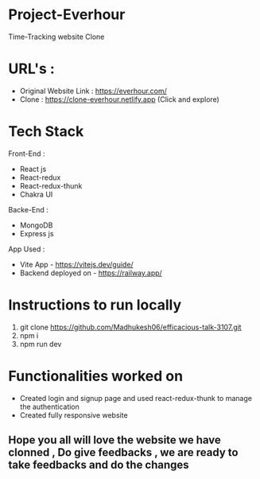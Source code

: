 # Project-Everhour 
Time-Tracking website Clone

# URL's :
* Original Website Link : https://everhour.com/
* Clone : https://clone-everhour.netlify.app (Click and explore)

# Tech Stack
Front-End :
* React js
* React-redux
* React-redux-thunk
* Chakra UI

Backe-End :
* MongoDB
* Express js

App Used :
* Vite App - https://vitejs.dev/guide/
* Backend deployed on - https://railway.app/ 


# Instructions to run locally
1. git clone https://github.com/Madhukesh06/efficacious-talk-3107.git
2. npm i
3. npm run dev

# Functionalities worked on 
* Created login and signup page and used react-redux-thunk to manage the authentication
* Created fully responsive website

## Hope you all will love the website we have clonned , Do give feedbacks , we are ready to take feedbacks and do the changes #

